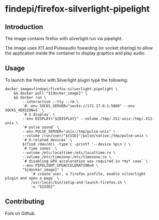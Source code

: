 # findepi/firefox-silverlight-pipelight

## Introduction

The image contains firefox with silverlight run via pipelight.

The image uses X11 and Pulseaudio fowarding (or socket sharing) to allow the
application inside the container to display graphics and play audio.

## Usage

To launch the firefox with Silverlight plugin type the following:

```
docker_image=findepi/firefox-silverlight-pipelight \
    && docker pull "${docker_image}" \
    && docker run \
        --interactive --tty --rm \
        `#--env SOCKS_SERVER="socks://172.17.0.1:5080" --env SOCKS_VERSION=5` \
        `# X display` \
        --env DISPLAY="${DISPLAY}" --volume /tmp/.X11-unix:/tmp/.X11-unix \
        `# pulse sound` \
        --env PULSE_SERVER="unix:/tmp/pulse-unix" \
        --volume /run/user/"${UID}"/pulse/native:/tmp/pulse-unix \
        `# X-related devices` \
        $(find /dev/dri -type c -printf '--device %p\n') \
        `# time zones` \
        --volume /etc/localtime:/etc/localtime:ro \
        --volume /etc/timezone:/etc/timezone:ro \
        `# disabling GPU acceleration was required in *my* case` \
        --env PIPELIGHT_GPUACCELERATION=0 \
        "${docker_image}" \
            `# create user, a firefox profile, enable silverlight plugin and open a page` \
            /usr/local/bin/setup-and-launch-firefox.sh \
            -u "${UID}"
```

## Contributing

Fork on Github.
